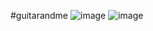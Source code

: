 #guitarandme
![image](https://coding.net/u/gaolongtian/p/guitarandme/git/blob/master/result/index.png)
![image](https://coding.net/u/gaolongtian/p/guitarandme/git/blob/master/result/show.png)